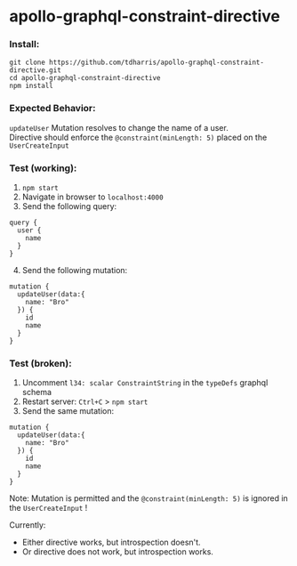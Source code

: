 # apollo-graphql-constraint-directive

### Install:
```
git clone https://github.com/tdharris/apollo-graphql-constraint-directive.git
cd apollo-graphql-constraint-directive
npm install
```

### Expected Behavior:
`updateUser` Mutation resolves to change the name of a user. 
<br/>Directive should enforce the `@constraint(minLength: 5)` placed on the `UserCreateInput`

### Test (working):
1. `npm start`
2. Navigate in browser to `localhost:4000`
3. Send the following query:
```
query {
  user {
    name
  }
}
```
4. Send the following mutation:
```
mutation {
  updateUser(data:{
    name: "Bro"
  }) {
    id
    name
  }
}
```

### Test (broken):
1. Uncomment `l34: scalar ConstraintString` in the `typeDefs` graphql schema
2. Restart server: `Ctrl+C` > `npm start`
3. Send the same mutation:
```
mutation {
  updateUser(data:{
    name: "Bro"
  }) {
    id
    name
  }
}
```
Note: Mutation is permitted and the `@constraint(minLength: 5)` is ignored in the `UserCreateInput` !

Currently:
- Either directive works, but introspection doesn't.
- Or directive does not work, but introspection works.
